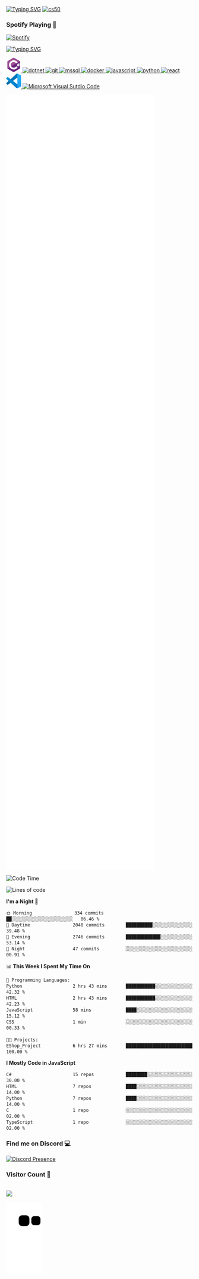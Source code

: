 [![Typing SVG](https://readme-typing-svg.herokuapp.com?font=Caveat&weight=500&size=25&duration=6003&pause=1000&color=F044F7&background=F7F7F700&repeat=false&width=435&lines=%F0%9F%8D%B7+CS50+%F0%9F%8D%B7)](https://git.io/typing-svg)
 <a href="https://certificates.cs50.io/77dc34e6-17fd-4a8f-bee2-c31077710b61.png?size=A4" target="_blank" rel="noreferrer"> <img src="https://certificates.cs50.io/77dc34e6-17fd-4a8f-bee2-c31077710b61.png?size=A4" alt="cs50" style="max-width: 100%;"/> </a>

### Spotify Playing 🎵
[![Spotify](https://novatorem-callme-milad.vercel.app/api/spotify)](https://open.spotify.com/user/31qocuc7c7cg5zouwkn7jso7h5qa)

[![Typing SVG](https://readme-typing-svg.herokuapp.com?font=Handjet&weight=500&size=21&pause=3000&color=3FF74A&width=435&lines=Languages+and+Technologies+I+use+%3A)](https://git.io/typing-svg)

<p dir="auto" style="text-decoration: none;"> <a href="https://www.w3schools.com/cs/" target="_blank" rel="noreferrer"> <img src="https://raw.githubusercontent.com/devicons/devicon/master/icons/csharp/csharp-original.svg" alt="csharp" width="40" height="40" style="max-width: 100%;"/> </a> <a href="https://dotnet.microsoft.com/" target="_blank" rel="noreferrer"> <img src="https://www.keenesystems.com/hubfs/250300p1323EDNmainDotNetCore2.png" alt="dotnet" width="40" height="40" style="max-width: 100%;"/> </a> <a href="https://git-scm.com/" target="_blank" rel="noreferrer">  <img src="https://www.vectorlogo.zone/logos/git-scm/git-scm-icon.svg" alt="git" width="40" height="40" style="max-width: 100%;"/> </a> <a href="https://www.microsoft.com/en-us/sql-server" target="_blank" rel="noreferrer"> <img src="https://assets.website-files.com/61d6b61c7084bb1d721a21aa/636add531dcf4d6ad0c45743_mssql%20260x260%20dark%20theme.png" alt="mssql" width="40" height="40" style="max-width: 100%;"/> </a> <a href="https://docker.com/" target="_blank" rel="noreferrer"> <img src="https://techkblog.com/wp-content/uploads/2022/06/Docker.gif" alt="docker" width="40" height="40" style="max-width: 100%;"/> </a> <a href="https://developer.mozilla.org/en-US/docs/Web/JavaScript" target="_blank" rel="noreferrer"> <img src="https://media1.giphy.com/media/ln7z2eWriiQAllfVcn/giphy.gif?cid=790b7611bbce32499d76d60c2b8dfcd8de49af4e8ac5f042&rid=giphy.gif&ct=s" alt="javascript" width="40" height="40" style="max-width: 100%;"/> </a>  <a href="https://www.python.org/" target="_blank" rel="noreferrer"> <img src="https://camo.githubusercontent.com/f75d5b43358ebd6b5c03ec2dfe64e113c069a23d4cad269bb98778317459e433/68747470733a2f2f692e67697068792e636f6d2f6d656469612f4c4d7439363338644f38646674416a74636f2f3130302e77656270" alt="python" width="40" height="40" style="max-width: 100%;"/> </a> <a href="https://react.dev/" target="_blank" rel="noreferrer"> <img src="https://camo.githubusercontent.com/bf519c3f236ebcba7b09e351c059f7ad13293029f1ff670a2882101da72ea4aa/68747470733a2f2f692e67697068792e636f6d2f6d656469612f654e41736a4f353574506267616f72376d612f313030772e77656270" alt="react" width="40" height="40" style="max-width: 100%;"/> </a> <a href="https://code.visualstudio.com/" target="_blank" rel="noreferrer"> <img src="https://raw.githubusercontent.com/devicons/devicon/master/icons/vscode/vscode-original.svg" alt="Visual Sutdio Code" width="40" height="40" style="max-width: 100%;"/> </a> <a href="https://visualstudio.microsoft.com/" target="_blank" rel="noreferrer"> <img src="https://visualstudio.microsoft.com/wp-content/uploads/2021/10/Product-Icon.svg" alt="Microsoft Visual Sutdio Code" width="40" height="40" style="max-width: 100%;"/> </a> </p>
<img align="center" src="/github-metrics.svg" alt="Metrics" width="400">

<!--START_SECTION:waka-->
![Code Time](http://img.shields.io/badge/Code%20Time-646%20hrs%2015%20mins-blue)

![Lines of code](https://img.shields.io/badge/From%20Hello%20World%20I%27ve%20Written-3.6%20million%20lines%20of%20code-blue)

**I'm a Night 🦉** 

```text
🌞 Morning                334 commits         ██░░░░░░░░░░░░░░░░░░░░░░░   06.46 % 
🌆 Daytime                2040 commits        ██████████░░░░░░░░░░░░░░░   39.48 % 
🌃 Evening                2746 commits        █████████████░░░░░░░░░░░░   53.14 % 
🌙 Night                  47 commits          ░░░░░░░░░░░░░░░░░░░░░░░░░   00.91 % 
```


📊 **This Week I Spent My Time On** 

```text
💬 Programming Languages: 
Python                   2 hrs 43 mins       ███████████░░░░░░░░░░░░░░   42.32 % 
HTML                     2 hrs 43 mins       ███████████░░░░░░░░░░░░░░   42.23 % 
JavaScript               58 mins             ████░░░░░░░░░░░░░░░░░░░░░   15.12 % 
CSS                      1 min               ░░░░░░░░░░░░░░░░░░░░░░░░░   00.33 % 

🐱‍💻 Projects: 
EShop_Project            6 hrs 27 mins       █████████████████████████   100.00 % 
```

**I Mostly Code in JavaScript** 

```text
C#                       15 repos            ████████░░░░░░░░░░░░░░░░░   30.00 % 
HTML                     7 repos             ████░░░░░░░░░░░░░░░░░░░░░   14.00 % 
Python                   7 repos             ████░░░░░░░░░░░░░░░░░░░░░   14.00 % 
C                        1 repo              ░░░░░░░░░░░░░░░░░░░░░░░░░   02.00 % 
TypeScript               1 repo              ░░░░░░░░░░░░░░░░░░░░░░░░░   02.00 % 
```




<!--END_SECTION:waka-->

### Find me on Discord 💻
<!-- Old one -->
<!-- <a href="https://discord.gg/pQVcABAxAy" rel="nofollow"> 
  <img src="https://discord.c99.nl/widget/theme-3/1001889586626175006.png" data-canonical-src="https://discord.c99.nl/widget/theme-3/1001889586626175006.png" style="max-width: 100%;"></a> -->
  
[![Discord Presence](https://lanyard.cnrad.dev/api/852796108304023564)](https://discord.com/users/1001889586626175006)

### Visitor Count 🔢
<p align="left"> 
  <br>
  <img src="https://profile-counter.glitch.me/itz-Amethyst/count.svg" />
</p>

<img src="https://github.com/itz-Amethyst/itz-Amethyst/blob/output/github-contribution-grid-snake.svg" alt="snake" style="max-width: 100%;">
